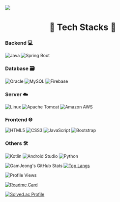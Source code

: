 <!-- 프로필 헤더 -->
<img src="https://capsule-render.vercel.app/api?type=wave&color=auto&height=200&section=header&text=Lee%20GamJeong&fontSize=80&animation=fadeIn" />

<div align="center">
  <h1>🚀 Tech Stacks 🚀</h1>
</div>

<!-- 기술 스택 -->
### Backend 💻

![Java](https://img.shields.io/badge/Java-007396?style=for-the-badge&logo=Java&logoColor=white)
![Spring Boot](https://img.shields.io/badge/Spring%20Boot-6DB33F?style=for-the-badge&logo=spring&logoColor=white)

### Database 🗃️

![Oracle](https://img.shields.io/badge/Oracle-F80000?style=for-the-badge&logo=oracle&logoColor=white)
![MySQL](https://img.shields.io/badge/MySQL-4479A1?style=for-the-badge&logo=mysql&logoColor=white)
![Firebase](https://img.shields.io/badge/Firebase-FFCA28?style=for-the-badge&logo=firebase&logoColor=black)

### Server ☁️

![Linux](https://img.shields.io/badge/Linux-FCC624?style=for-the-badge&logo=linux&logoColor=black)
![Apache Tomcat](https://img.shields.io/badge/Apache%20Tomcat-F8DC75?style=for-the-badge&logo=apache&logoColor=black)
![Amazon AWS](https://img.shields.io/badge/Amazon%20AWS-232F3E?style=for-the-badge&logo=amazon-aws&logoColor=white)

### Frontend 🌐

![HTML5](https://img.shields.io/badge/HTML5-E34F26?style=for-the-badge&logo=html5&logoColor=white)
![CSS3](https://img.shields.io/badge/CSS3-1572B6?style=for-the-badge&logo=css3&logoColor=white)
![JavaScript](https://img.shields.io/badge/JavaScript-F7DF1E?style=for-the-badge&logo=javascript&logoColor=black)
![Bootstrap](https://img.shields.io/badge/Bootstrap-7952B3?style=for-the-badge&logo=bootstrap&logoColor=white)

### Others 🛠️

![Kotlin](https://img.shields.io/badge/Kotlin-7F52FF?style=for-the-badge&logo=kotlin&logoColor=white)
![Android Studio](https://img.shields.io/badge/Android%20Studio-3DDC84?style=for-the-badge&logo=android-studio&logoColor=white)
![Python](https://img.shields.io/badge/Python-3776AB?style=for-the-badge&logo=python&logoColor=white)

<!-- GitHub 통계 및 언어 사용량 -->
![GamJeong's GitHub Stats](https://github-readme-stats.vercel.app/api?username=GamJeong0724&show_icons=true&theme=radical)
[![Top Langs](https://github-readme-stats.vercel.app/api/top-langs/?username=GamJeong0724&layout=compact&theme=radical)](https://github.com/GamJeong0724/github-readme-stats)

<!-- 방문자 수 카운터 -->
![Profile Views](https://komarev.com/ghpvc/?username=GamJeong0724&color=blue)

<!-- GitHub 프로필 레포지토리 카드 -->
[![Readme Card](https://github-readme-stats.vercel.app/api/pin/?username=GamJeong0724&repo=repository-name&theme=radical)](https://github.com/GamJeong0724/repository-name)

<!-- Solved.ac 랭킹 및 문제 해결 상태 카드 -->
[![Solved.ac Profile](http://mazassumnida.wtf/api/v2/generate_badge?boj=leeyj4748)](https://solved.ac/leeyj4748)
